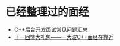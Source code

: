 # 已经整理过的面经

-	[C++后台开发面试常见问题汇总](https://www.nowcoder.com/discuss/59394?type=2&order=0&pos=11&page=1)
-	[十一回馈大礼包——一大波C++面经在靠近](https://www.nowcoder.com/discuss/14022?type=2&order=0&pos=9&page=1)


